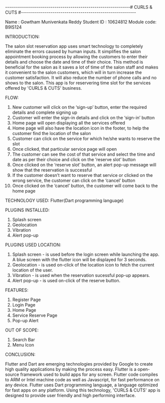 ---------------------------------------------------------------# CURLS & CUTS #----------------------------------------------------------

Name       :  Gowtham Munivenkata Reddy
Student ID :  10624812
Module code:  B9IS124

INTRODUCTION:

The salon slot reservation app uses smart technology to completely eliminate the errors caused by human inputs. It simplifies the salon appointment booking process by allowing the customers to enter their details and choose the date and time of their choice. This method is beneficial for the salon as it saves a lot of time of the salon staff and makes it convenient to the salon customers, which will in turn increase the customer satisfaction. It will also reduce the number of phone calls and no shows to the salon. This app is for reservering time slot for the services offered by 'CURLS & CUTS' business.

FLOW:

1. New customer will click on the ‘sign-up’ button, enter the required details and complete signing up
2. Customer will enter the sign-in details and click on the ‘sign-in’ button
3. Home page will open displaying all the services offered
4. Home page will also have the location icon in the footer, to help the customer find the location of the salon
5. Customer can click on the service for which he/she wants to reserve the slot
6. Once clicked, that particular service page will open
7. The customer can see the cost of that service and select the time and date as per their choice and click on the ‘reserve slot’ button
8. Once clicked on the ‘reserve slot’ button, an alert pop-up message will show that the reservation is successful
9. If the customer doesn’t want to reserve that service or clicked on the wrong service, the customer can click on the ‘cancel’ button
10. Once clicked on the ‘cancel’ button, the customer will come back to the home page

TECHNOLOGY USED:
Flutter(Dart programming language)

PLUGINS INSTALLED:

1. Splash screen
2. Geolocation 
3. Vibration
4. Alert pop-up

PLUGINS USED LOCATION:

1. Splash screen - is used before the login screen while launching the app. A blue screen with the flutter icon will be displayed for 3 seconds.
2. Geolocation - is used on-click of the location icon to fetch the current location of the user.
3. Vibration - is used when the reservation sucessful pop-up appears.
4. Alert pop-up - is used on-click of the reserve button.

FEATURES:

1. Register Page 
2. Login Page
3. Home Page
4. Service Reserve Page
5. Pop-up Alert

OUT OF SCOPE:

1. Search Bar
2. Menu Icon

CONCLUSION:

Flutter and Dart are emerging technologies provided by Google to create high quality applications by making the process easy. Flutter is a open-source framework used to build apps for any screen. Flutter code compiles to ARM or Intel machine code as well as Javascript, for fast performance on any device. Flutter uses Dart programming language, a language optimized  for fast apps on any platform. Using this technology, 'CURLS & CUTS' app is designed to provide user friendly and high performing interface.
